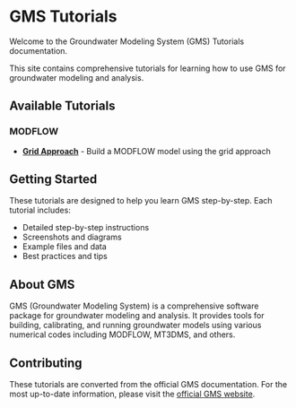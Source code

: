 # GMS Tutorials

Welcome to the Groundwater Modeling System (GMS) Tutorials documentation.

This site contains comprehensive tutorials for learning how to use GMS for groundwater modeling and analysis.

## Available Tutorials

### MODFLOW
- **[Grid Approach](modflow/grid/MODFLOW-GridApproach.md)** - Build a MODFLOW model using the grid approach

## Getting Started

These tutorials are designed to help you learn GMS step-by-step. Each tutorial includes:

- Detailed step-by-step instructions
- Screenshots and diagrams
- Example files and data
- Best practices and tips

## About GMS

GMS (Groundwater Modeling System) is a comprehensive software package for groundwater modeling and analysis. It provides tools for building, calibrating, and running groundwater models using various numerical codes including MODFLOW, MT3DMS, and others.

## Contributing

These tutorials are converted from the official GMS documentation. For the most up-to-date information, please visit the [official GMS website](https://aquaveo.com/software/gms/).
